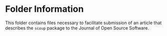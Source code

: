 # Folder Information
This folder contains files necessary to facilitate submission of an article that describes the `scoup` package to the Journal of Open Source Software.

